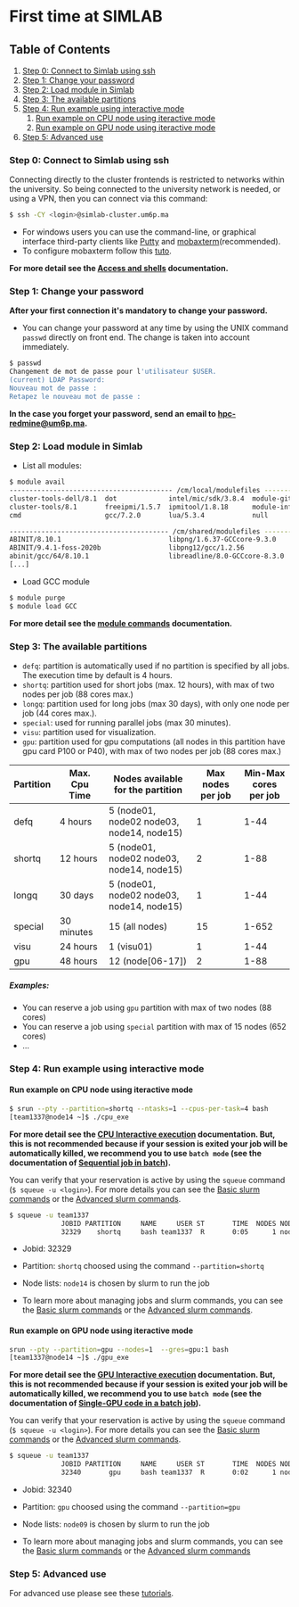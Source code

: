 # First time at SIMLAB

## Table of Contents
1. [Step 0: Connect to Simlab using ssh](#Basic)
2. [Step 1: Change your password](#password)
3. [Step 2: Load module in Simlab](#load)
4. [Step 3: The available partitions](#partitions)
5. [Step 4: Run example using interactive mode](#interactive)
    1. [Run example on CPU node using iteractive mode](#interactivecpu)
    2. [Run example on GPU node using iteractive mode](#interactivegpu)
6. [Step 5: Advanced use](#advanced)

### Step 0: Connect to Simlab using ssh <a name="Basic"></a>
Connecting directly to the cluster frontends is restricted to networks within the university. So being connected to the university network is needed, or using a VPN, then you can connect via this command: 

```sh
$ ssh -CY <login>@simlab-cluster.um6p.ma
```

- For windows users you can use the command-line, or graphical interface third-party clients like [Putty](https://www.chiark.greenend.org.uk/~sgtatham/putty/) and [mobaxterm](https://mobaxterm.mobatek.net)(recommended).
- To configure mobaxterm follow this [tuto](https://www.youtube.com/watch?v=s7xNGyG9GVc).


**For more detail see the [Access and shells](https://github.com/HPC-Simlab/Tutorials/blob/master/ALL/B_Computing_environment/Access_and_shells.md) documentation.**

### Step 1: Change your password <a name="password"></a>

**After your first connection it's mandatory to change your password.**
- You can change your password at any time by using the UNIX command `passwd` directly on front end. The change is taken into account immediately. 

```sh
$ passwd
Changement de mot de passe pour l'utilisateur $USER.
(current) LDAP Password: 
Nouveau mot de passe : 
Retapez le nouveau mot de passe : 
```
**In the case you forget your password, send an email to hpc-redmine@um6p.ma.**

### Step 2: Load module in Simlab <a name="load"></a>

- List all modules:

```sh
$ module avail
----------------------------------------- /cm/local/modulefiles -----------------------------------------
cluster-tools-dell/8.1  dot             intel/mic/sdk/3.8.4  module-git   openldap                      
cluster-tools/8.1       freeipmi/1.5.7  ipmitool/1.8.18      module-info  openmpi/mlnx/gcc/64/3.1.1rc1  
cmd                     gcc/7.2.0       lua/5.3.4            null         shared                        

---------------------------------------- /cm/shared/modulefiles -----------------------------------------
ABINIT/8.10.1                           libpng/1.6.37-GCCcore-9.3.0                     
ABINIT/9.4.1-foss-2020b                 libpng12/gcc/1.2.56                             
abinit/gcc/64/8.10.1                    libreadline/8.0-GCCcore-8.3.0     
[...]
```
- Load GCC module 

```bash
$ module purge
$ module load GCC
```
**For more detail see the [module commands](https://github.com/HPC-Simlab/Tutorials/blob/master/ALL/B_Computing_environment/The_module_command.md) documentation.**

### Step 3: The available partitions  <a name="partitions"></a>

- `defq`: partition is automatically used if no partition is specified by all jobs. The execution time by default is 4 hours.
- `shortq`: partition used for short jobs (max. 12 hours), with max of two nodes per job (88 cores max.)
- `longq`: partition used for long jobs (max 30 days), with only one node per job (44 cores max.).
- `special`: used for running parallel jobs (max 30 minutes).
- `visu`: partition used for visualization.
- `gpu`: partition used for gpu computations (all nodes in this partition have gpu card P100 or P40), with max of two nodes per job (88 cores max.)

| Partition | Max. Cpu Time | Nodes available for the partition | Max nodes per job | Min-Max cores per job     |
|-----------|---------------|-------------------------------------------------------|-------------------|---------------------------|
| defq      | 4 hours       |              5 (node01, node02 node03, node14, node15)  |             1       |     1-44          |
| shortq    | 12 hours      |              5 (node01, node02 node03, node14, node15)  |             2       |     1-88          |
| longq     | 30 days       |              5 (node01, node02 node03, node14, node15)  |             1       |     1-44          |
| special   | 30 minutes    |              15 (all nodes)                             |            15       |     1-652         |
| visu      | 24 hours      |              1  (visu01)                                |             1       |     1-44          |
| gpu       | 48 hours      |              12 (node[06-17])                           |             2       |     1-88          |

##### Examples:
- You can reserve a job using `gpu` partition with max of two nodes (88 cores)
- You can reserve a job using `special` partition with max of 15 nodes (652 cores)
- ...

### Step 4: Run example using interactive mode <a name="interactive"></a>

#### Run example on CPU node using iteractive mode <a name="interactivecpu"></a>

```sh
$ srun --pty --partition=shortq --ntasks=1 --cpus-per-task=4 bash
[team1337@node14 ~]$ ./cpu_exe
```
**For more detail see the [CPU Interactive execution](https://github.com/HPC-Simlab/Tutorials/blob/master/ALL/D_Commands_of_a_CPU_code/Interactive_execution.md) documentation. But, this is not recommended because if your session is exited your job will be automatically killed, we recommend you to use `batch mode` (see the documentation of [Sequential job in batch](https://github.com/HPC-Simlab/Tutorials/blob/master/ALL/D_Commands_of_a_CPU_code/Sequential_job_in_batch.md)).**


You can verify that your reservation is active by using the `squeue` command (`$ squeue -u <login>`). For more details you can see the [Basic slurm commands](https://github.com/HPC-Simlab/Tutorials/blob/master/ALL/A_General_information/Basic_Slurm_commands.md) or the [Advanced slurm commands](https://github.com/HPC-Simlab/Tutorials/blob/master/ALL/A_General_information/Advanced_slurm-commands.md).

```sh
$ squeue -u team1337
             JOBID PARTITION     NAME     USER ST       TIME  NODES NODELIST(REASON)
             32329    shortq     bash team1337  R       0:05      1 node14
```
- Jobid: 32329
- Partition: `shortq` choosed using the command `--partition=shortq`
- Node lists: `node14` is chosen by slurm to run the job

- To learn more about managing jobs and slurm commands, you can see the [Basic slurm commands](https://github.com/HPC-Simlab/Tutorials/blob/master/ALL/A_General_information/Basic_Slurm_commands.md) or the [Advanced slurm commands](https://github.com/HPC-Simlab/Tutorials/blob/master/ALL/A_General_information/Advanced_slurm-commands.md).


#### Run example on GPU node using iteractive mode <a name="interactivegpu"></a>

```sh
srun --pty --partition=gpu --nodes=1  --gres=gpu:1 bash
[team1337@node14 ~]$ ./gpu_exe
```
**For more detail see the [GPU Interactive execution](https://github.com/HPC-Simlab/Tutorials/blob/master/ALL/F_Commands_of_a_GPU_code/Interactive_execution.md) documentation. But, this is not recommended because if your session is exited your job will be automatically killed, we recommend you to use `batch mode` (see the documentation of [Single-GPU code in a batch job](https://github.com/HPC-Simlab/Tutorials/blob/master/ALL/F_Commands_of_a_GPU_code/Single-GPU_code_in_a_batch_job.md)).**


You can verify that your reservation is active by using the `squeue` command  (`$ squeue -u <login>`). For more details you can see the [Basic slurm commands](https://github.com/HPC-Simlab/Tutorials/blob/master/ALL/A_General_information/Basic_Slurm_commands.md) or the [Advanced slurm commands](https://github.com/HPC-Simlab/Tutorials/blob/master/ALL/A_General_information/Advanced_slurm-commands.md).

```sh
$ squeue -u team1337
             JOBID PARTITION     NAME     USER ST       TIME  NODES NODELIST(REASON)
             32340       gpu     bash team1337  R       0:02      1 node09
```
- Jobid: 32340
- Partition: `gpu` choosed using the command `--partition=gpu`
- Node lists: `node09` is chosen by slurm to run the job

- To learn more about managing jobs and slurm commands, you can see the [Basic slurm commands](https://github.com/HPC-Simlab/Tutorials/blob/master/ALL/A_General_information/Basic_Slurm_commands.md) or the [Advanced slurm commands](https://github.com/HPC-Simlab/Tutorials/blob/master/ALL/A_General_information/Advanced_slurm-commands.md)

### Step 5: Advanced use <a name="advanced"></a>

For advanced use please see these [tutorials](https://github.com/HPC-Simlab/Tutorials).
